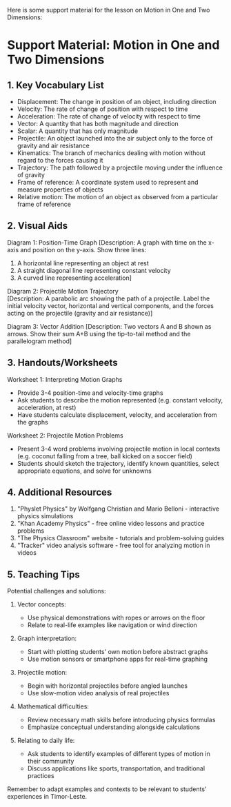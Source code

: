 Here is some support material for the lesson on Motion in One and Two Dimensions:

# Support Material: Motion in One and Two Dimensions

## 1. Key Vocabulary List

- Displacement: The change in position of an object, including direction
- Velocity: The rate of change of position with respect to time 
- Acceleration: The rate of change of velocity with respect to time
- Vector: A quantity that has both magnitude and direction
- Scalar: A quantity that has only magnitude
- Projectile: An object launched into the air subject only to the force of gravity and air resistance
- Kinematics: The branch of mechanics dealing with motion without regard to the forces causing it
- Trajectory: The path followed by a projectile moving under the influence of gravity
- Frame of reference: A coordinate system used to represent and measure properties of objects
- Relative motion: The motion of an object as observed from a particular frame of reference

## 2. Visual Aids

Diagram 1: Position-Time Graph
[Description: A graph with time on the x-axis and position on the y-axis. Show three lines:
1) A horizontal line representing an object at rest
2) A straight diagonal line representing constant velocity
3) A curved line representing acceleration]

Diagram 2: Projectile Motion Trajectory  
[Description: A parabolic arc showing the path of a projectile. Label the initial velocity vector, horizontal and vertical components, and the forces acting on the projectile (gravity and air resistance)]

Diagram 3: Vector Addition
[Description: Two vectors A and B shown as arrows. Show their sum A+B using the tip-to-tail method and the parallelogram method]

## 3. Handouts/Worksheets

Worksheet 1: Interpreting Motion Graphs
- Provide 3-4 position-time and velocity-time graphs
- Ask students to describe the motion represented (e.g. constant velocity, acceleration, at rest)
- Have students calculate displacement, velocity, and acceleration from the graphs

Worksheet 2: Projectile Motion Problems
- Present 3-4 word problems involving projectile motion in local contexts (e.g. coconut falling from a tree, ball kicked on a soccer field)
- Students should sketch the trajectory, identify known quantities, select appropriate equations, and solve for unknowns

## 4. Additional Resources

1. "Physlet Physics" by Wolfgang Christian and Mario Belloni - interactive physics simulations
2. "Khan Academy Physics" - free online video lessons and practice problems
3. "The Physics Classroom" website - tutorials and problem-solving guides
4. "Tracker" video analysis software - free tool for analyzing motion in videos

## 5. Teaching Tips

Potential challenges and solutions:

1. Vector concepts:
   - Use physical demonstrations with ropes or arrows on the floor
   - Relate to real-life examples like navigation or wind direction

2. Graph interpretation:
   - Start with plotting students' own motion before abstract graphs
   - Use motion sensors or smartphone apps for real-time graphing

3. Projectile motion:
   - Begin with horizontal projectiles before angled launches
   - Use slow-motion video analysis of real projectiles

4. Mathematical difficulties:
   - Review necessary math skills before introducing physics formulas
   - Emphasize conceptual understanding alongside calculations

5. Relating to daily life:
   - Ask students to identify examples of different types of motion in their community
   - Discuss applications like sports, transportation, and traditional practices

Remember to adapt examples and contexts to be relevant to students' experiences in Timor-Leste.